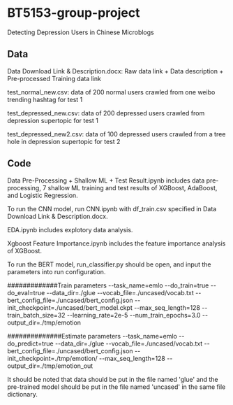 # BT5153-group-project
Detecting Depression Users in Chinese Microblogs

## Data
Data Download Link & Description.docx: Raw data link + Data description + Pre-processed Training data link

test_normal_new.csv: data of 200 normal users crawled from one weibo trending hashtag for test 1

test_depressed_new.csv: data of 200 depressed users crawled from depression supertopic for test 1

test_depressed_new2.csv: data of 100 depressed users crawled from a tree hole in depression supertopic for test 2

## Code
Data Pre-Processing + Shallow ML + Test Result.ipynb includes data pre-processing, 7 shallow ML training and test results of XGBoost, AdaBoost, and Logistic Regression.

To run the CNN model, run CNN.ipynb with df_train.csv specified in Data Download Link & Description.docx.

EDA.ipynb includes explotory data analysis.

Xgboost Feature Importance.ipynb includes the feature importance analysis of XGBoost.

To run the BERT model, run_classifier.py should be open, and input the parameters into run configuration. 

#############Train parameters
--task_name=emlo --do_train=true --do_eval=true --data_dir=./glue --vocab_file=./uncased/vocab.txt --bert_config_file=./uncased/bert_config.json --init_checkpoint=./uncased/bert_model.ckpt --max_seq_length=128 --train_batch_size=32 --learning_rate=2e-5 --num_train_epochs=3.0 --output_dir=./tmp/emotion

##############Estimate parameters
--task_name=emlo --do_predict=true --data_dir=./glue --vocab_file=./uncased/vocab.txt --bert_config_file=./uncased/bert_config.json --init_checkpoint=./tmp/emotion/ --max_seq_length=128 --output_dir=./tmp/emotion_out

It should be noted that data should be put in the file named 'glue' and the pre-trained model should be put in the file named 'uncased' in the same file dictionary.

